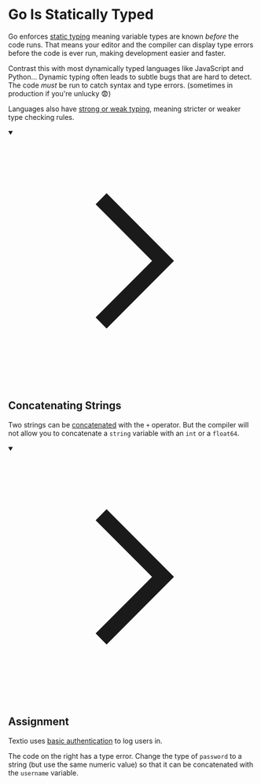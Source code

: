 <h1>Go Is Statically Typed</h1>
<p>Go enforces <a href="https://developer.mozilla.org/en-US/docs/Glossary/Static_typing" target="_blank" rel="noopener nofollow">static typing</a> meaning variable types are known <em>before</em> the code runs. That means your editor and the compiler can display type errors before the code is ever run, making development easier and faster.</p>
<p>Contrast this with most dynamically typed languages like JavaScript and Python... Dynamic typing often leads to subtle bugs that are hard to detect. The code <em>must</em> be run to catch syntax and type errors. (sometimes in production if you're unlucky 😨)</p>
<div class="callout callout-info">
<p>Languages also have <a href="https://en.wikipedia.org/wiki/Strong_and_weak_typing" target="_blank" rel="noopener nofollow">strong or weak typing</a>, meaning stricter or weaker type checking rules.</p>
</div>
<details open="">
<summary>

<svg class="details-icon" xmlns="http://www.w3.org/2000/svg" fill="none" viewBox="0 0 24 24" stroke-width="1.5" stroke="currentColor">
  <path d="m9 18 6-6-6-6"></path>
</svg>
<h2>Concatenating Strings</h2>
</summary>
<p>Two strings can be <a href="https://en.wikipedia.org/wiki/Concatenation" target="_blank" rel="noopener nofollow">concatenated</a> with the <code>+</code> operator. But the compiler will not allow you to concatenate a <code>string</code> variable with an <code>int</code> or a <code>float64</code>.</p>
</details>
<details open="">
<summary>

<svg class="details-icon" xmlns="http://www.w3.org/2000/svg" fill="none" viewBox="0 0 24 24" stroke-width="1.5" stroke="currentColor">
  <path d="m9 18 6-6-6-6"></path>
</svg>
<h2>Assignment</h2>
</summary>
<p>Textio uses <a href="https://en.wikipedia.org/wiki/Basic_access_authentication" target="_blank" rel="noopener nofollow">basic authentication</a> to log users in.</p>
<p>The code on the right has a type error. Change the type of <code>password</code> to a string (but use the same numeric value) so that it can be concatenated with the <code>username</code> variable.</p>
</details>
